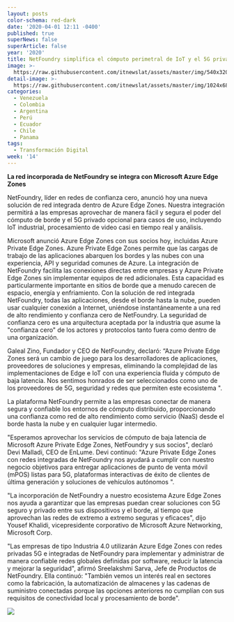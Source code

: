 ```yaml
---
layout: posts
color-schema: red-dark
date: '2020-04-01 12:11 -0400'
published: true
superNews: false
superArticle: false
year: '2020'
title: NetFoundry simplifica el cómputo perimetral de IoT y el 5G privado
image: >-
  https://raw.githubusercontent.com/itnewslat/assets/master/img/540x320/Galeal-Zino-p.jpg
detail-image: >-
  https://raw.githubusercontent.com/itnewslat/assets/master/img/1024x680/Galeal-Zino-g.jpg
categories:
  - Venezuela
  - Colombia
  - Argentina
  - Perú
  - Ecuador
  - Chile
  - Panama
tags:
  - Transformación Digital
week: '14'
---
```

**La red incorporada de NetFoundry se integra con Microsoft Azure Edge Zones**

NetFoundry, líder en redes de confianza cero, anunció hoy una nueva solución de red integrada dentro de Azure Edge Zones. Nuestra integración permitirá a las empresas aprovechar de manera fácil y segura el poder del cómputo de borde y el 5G privado opcional para casos de uso, incluyendo IoT industrial, procesamiento de video casi en tiempo real y análisis.

Microsoft anunció Azure Edge Zones con sus socios hoy, incluidas Azure Private Edge Zones. Azure Private Edge Zones permite que las cargas de trabajo de las aplicaciones abarquen los bordes y las nubes con una experiencia, API y seguridad comunes de Azure. La integración de NetFoundry facilita las conexiones directas entre empresas y Azure Private Edge Zones sin implementar equipos de red adicionales. Esta capacidad es particularmente importante en sitios de borde que a menudo carecen de espacio, energía y enfriamiento. Con la solución de red integrada NetFoundry, todas las aplicaciones, desde el borde hasta la nube, pueden usar cualquier conexión a Internet, uniéndose instantáneamente a una red de alto rendimiento y confianza cero de NetFoundry. La seguridad de confianza cero es una arquitectura aceptada por la industria que asume la "confianza cero" de los actores y protocolos tanto fuera como dentro de una organización.

Galeal Zino, Fundador y CEO de NetFoundry, declaró: “Azure Private Edge Zones será un cambio de juego para los desarrolladores de aplicaciones, proveedores de soluciones y empresas, eliminando la complejidad de las implementaciones de Edge e IoT con una experiencia fluida y cómputo de baja latencia. Nos sentimos honrados de ser seleccionados como uno de los proveedores de 5G, seguridad y redes que permiten este ecosistema ".

La plataforma NetFoundry permite a las empresas conectar de manera segura y confiable los entornos de cómputo distribuido, proporcionando una confianza como red de alto rendimiento como servicio (NaaS) desde el borde hasta la nube y en cualquier lugar intermedio.

"Esperamos aprovechar los servicios de cómputo de baja latencia de Microsoft Azure Private Edge Zones, NetFoundry y sus socios", declaró Devi Malladi, CEO de EnLume. Devi continuó: "Azure Private Edge Zones con redes integradas de NetFoundry nos ayudará a cumplir con nuestro negocio objetivos para entregar aplicaciones de punto de venta móvil (mPOS) listas para 5G, plataformas interactivas de éxito de clientes de última generación y soluciones de vehículos autónomos ".

"La incorporación de NetFoundry a nuestro ecosistema Azure Edge Zones nos ayuda a garantizar que las empresas puedan crear soluciones con 5G seguro y privado entre sus dispositivos y el borde, al tiempo que aprovechan las redes de extremo a extremo seguras y eficaces", dijo Yousef Khalidi, vicepresidente corporativo de Microsoft Azure Networking, Microsoft Corp.

"Las empresas de tipo Industria 4.0 utilizarán Azure Edge Zones con redes privadas 5G e integradas de NetFoundry para implementar y administrar de manera confiable redes globales definidas por software, reducir la latencia y mejorar la seguridad", afirmó Sreelakshmi Sarva, Jefe de Productos de NetFoundry. Ella continuó: "También vemos un interés real en sectores como la fabricación, la automatización de almacenes y las cadenas de suministro conectadas porque las opciones anteriores no cumplían con sus requisitos de conectividad local y procesamiento de borde".

<img src="https://tracker.metricool.com/c3po.jpg?hash=56f88a41e39ab42c063cc51676587a04"/>